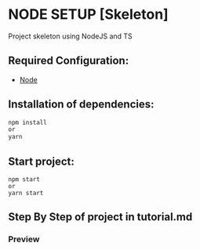 # NODE SETUP [Skeleton]

Project skeleton using NodeJS and TS

## Required Configuration:

- [Node](https://nodejs.org)

## Installation of dependencies:

```js
npm install
or
yarn
```

## Start project:

```
npm start
or
yarn start
```

## Step By Step of project in tutorial.md

### Preview
